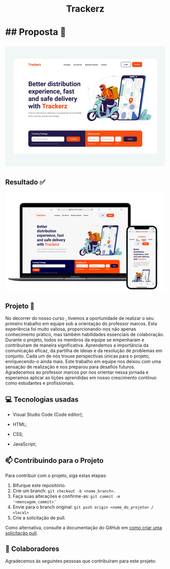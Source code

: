 <h1 align = center> Trackerz <h1>
  ## Proposta 👀
 <p align = center>
  <img width ="600px" src="https://github.com/viviangfreire/trackerz/blob/main/project%20goal%20screenshot.jpg">
  </p>

## Resultado ✅ 
<p align = center>
  <img width ="800px" src="https://github.com/viviangfreire/trackerz/blob/main/imagens/img-readme.png">
  </p>
  
 ## Projeto 📑
 
 <p> No decorrer do nosso curso , tivemos a oportunidade de realizar o seu primeiro trabalho em equipe sob a orientação do professor marcos. Esta experiência foi muito valiosa, proporcionando-nos não apenas conhecimento prático, mas também habilidades essenciais de colaboração.
Durante o projeto, todos os membros da equipe se empenharam e contribuíram de maneira significativa. Aprendemos a importância da comunicação eficaz, da partilha de ideias e da resolução de problemas em conjunto. Cada um de nós trouxe perspectivas únicas para o projeto, enriquecendo-o ainda mais.
Este trabalho em equipe nos deixou com uma sensação de realização e nos preparou para desafios futuros. Agradecemos ao professor marcos por nos orientar nessa jornada e esperamos aplicar as lições aprendidas em nosso crescimento contínuo como estudantes e profissionais. <p>
   
## 💻 Tecnologias usadas

 * Visual Studio Code (Code editor);

* HTML;

* CSS;
   
* JavaScript;
 
## 📫 Contribuindo para o Projeto 

Para contribuir com o projeto, siga estas etapas:

1. Bifurque este repositório.
2. Crie um branch: `git checkout -b <nome_branch>`.
3. Faça suas alterações e confirme-as: `git commit -m '<mensagem_commit>'`
4. Envie para o branch original: `git push origin <nome_do_projeto> / <local>`
5. Crie a solicitação de pull.

Como alternativa, consulte a documentação do GitHub em [como criar uma solicitação pull](https://help.github.com/en/github/collaborating-with-issues-and-pull-requests/creating-a-pull-request).

## 🤝 Colaboradores

Agradecemos às seguintes pessoas que contribuíram para este projeto:
